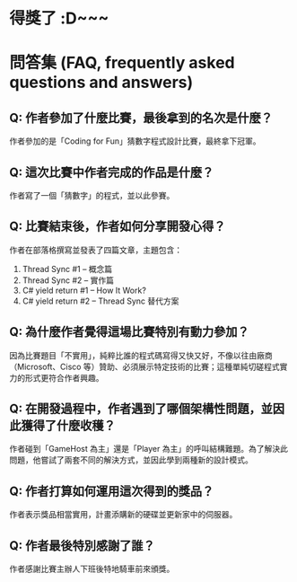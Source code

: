 # 得獎了 :D~~~

# 問答集 (FAQ, frequently asked questions and answers)

## Q: 作者參加了什麼比賽，最後拿到的名次是什麼？
作者參加的是「Coding for Fun」猜數字程式設計比賽，最終拿下冠軍。

## Q: 這次比賽中作者完成的作品是什麼？
作者寫了一個「猜數字」的程式，並以此參賽。

## Q: 比賽結束後，作者如何分享開發心得？
作者在部落格撰寫並發表了四篇文章，主題包含：
1. Thread Sync #1 – 概念篇  
2. Thread Sync #2 – 實作篇  
3. C# yield return #1 – How It Work?  
4. C# yield return #2 – Thread Sync 替代方案  

## Q: 為什麼作者覺得這場比賽特別有動力參加？
因為比賽題目「不實用」，純粹比誰的程式碼寫得又快又好，不像以往由廠商（Microsoft、Cisco 等）贊助、必須展示特定技術的比賽；這種單純切磋程式實力的形式更符合作者興趣。

## Q: 在開發過程中，作者遇到了哪個架構性問題，並因此獲得了什麼收穫？
作者碰到「GameHost 為主」還是「Player 為主」的呼叫結構難題。為了解決此問題，他嘗試了兩套不同的解決方式，並因此學到兩種新的設計模式。

## Q: 作者打算如何運用這次得到的獎品？
作者表示獎品相當實用，計畫添購新的硬碟並更新家中的伺服器。

## Q: 作者最後特別感謝了誰？
作者感謝比賽主辦人下班後特地騎車前來頒獎。